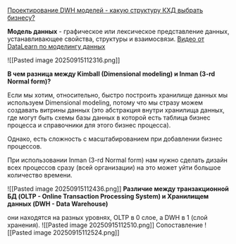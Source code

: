 
[Проектирование DWH моделей - какую структуру КХД выбрать бизнесу?](https://www.qlever.ru/press/dwh-methodology)

**Модель данных** - графическое или лексическое представление данных, устанавливающее свойства, структуры и взаимосвязи.
[Видео от DataLearn по моделингу данных](https://www.youtube.com/watch?v=Jwefn9G2I_g)

![[Pasted image 20250915112316.png]]

**В чем разница между Kimball (Dimensional modeling) и Inman (3-rd Normal form)?**

Если мы хотим, относительно, быстро построить хранилище данных мы используем Dimensional modeling, потому что мы стразу можем создавать витрины данных (это абстракция внутри хранилища данных, где могут быть схемы базы данных в которой есть таблица бизнес процесса и справочники для этого бизнес процесса).

Однако, есть сложность с масштабированием при добавлении бизнес процессов.

При использовании Inman (3-rd Normal form) нам нужно сделать дизайн всех процессов сразу (всей организации) на это может уйти большое количество времени.

![[Pasted image 20250915112436.png]]
**Различие между транзакционной БД (OLTP - Online Transaction Processing System) и Хранилищем данных (DWH - Data Warehouse)**

они находятся на разных уровнях, OLTP в 0 слое, а DWH в 1 (слой хранения).
![[Pasted image 20250915112510.png]]
Сопоставление
![[Pasted image 20250915112524.png]]